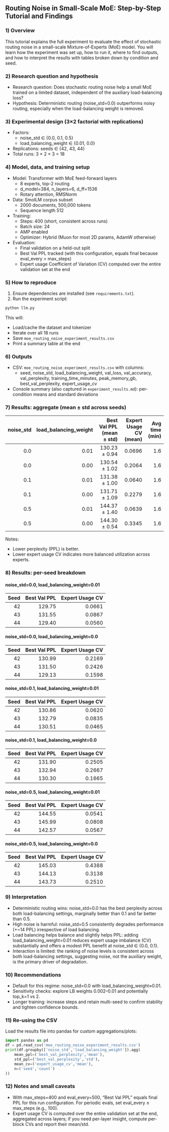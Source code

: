 ## Routing Noise in Small-Scale MoE: Step-by-Step Tutorial and Findings

### 1) Overview
This tutorial explains the full experiment to evaluate the effect of stochastic routing noise in a small-scale Mixture-of-Experts (MoE) model. You will learn how the experiment was set up, how to run it, where to find outputs, and how to interpret the results with tables broken down by condition and seed.

### 2) Research question and hypothesis
- Research question: Does stochastic routing noise help a small MoE trained on a limited dataset, independent of the auxiliary load-balancing loss?
- Hypothesis: Deterministic routing (noise_std=0.0) outperforms noisy routing, especially when the load-balancing weight is removed.

### 3) Experimental design (3×2 factorial with replications)
- Factors:
  - noise_std ∈ {0.0, 0.1, 0.5}
  - load_balancing_weight ∈ {0.01, 0.0}
- Replications: seeds ∈ {42, 43, 44}
- Total runs: 3 × 2 × 3 = 18

### 4) Model, data, and training setup
- Model: Transformer with MoE feed-forward layers
  - 8 experts, top-2 routing
  - d_model=384, n_layers=6, d_ff=1536
  - Rotary attention, RMSNorm
- Data: SmolLM corpus subset
  - 2000 documents, 500,000 tokens
  - Sequence length 512
- Training:
  - Steps: 400 (short, consistent across runs)
  - Batch size: 24
  - AMP enabled
  - Optimizer: Hybrid (Muon for most 2D params, AdamW otherwise)
- Evaluation:
  - Final validation on a held-out split
  - Best Val PPL tracked (with this configuration, equals final because eval_every > max_steps)
  - Expert usage Coefficient of Variation (CV) computed over the entire validation set at the end

### 5) How to reproduce
1) Ensure dependencies are installed (see `requirements.txt`).
2) Run the experiment script:
```bash
python llm.py
```
This will:
- Load/cache the dataset and tokenizer
- Iterate over all 18 runs
- Save `moe_routing_noise_experiment_results.csv`
- Print a summary table at the end

### 6) Outputs
- CSV: `moe_routing_noise_experiment_results.csv` with columns:
  - seed, noise_std, load_balancing_weight, val_loss, val_accuracy, val_perplexity,
    training_time_minutes, peak_memory_gb, best_val_perplexity, expert_usage_cv
- Console summary (also captured in `experiment_results.md`): per-condition means and standard deviations

### 7) Results: aggregate (mean ± std across seeds)

| noise_std | load_balancing_weight | Best Val PPL (mean ± std) | Expert Usage CV (mean) | Avg time (min) |
|---:|---:|---:|---:|---:|
| 0.0 | 0.01 | 130.23 ± 0.94 | 0.0696 | 1.6 |
| 0.0 | 0.00 | 130.54 ± 1.02 | 0.2064 | 1.6 |
| 0.1 | 0.01 | 131.38 ± 1.00 | 0.0640 | 1.6 |
| 0.1 | 0.00 | 131.71 ± 1.09 | 0.2279 | 1.6 |
| 0.5 | 0.01 | 144.37 ± 1.40 | 0.0639 | 1.6 |
| 0.5 | 0.00 | 144.30 ± 0.54 | 0.3345 | 1.6 |

Notes:
- Lower perplexity (PPL) is better.
- Lower expert usage CV indicates more balanced utilization across experts.

### 8) Results: per-seed breakdown

#### noise_std=0.0, load_balancing_weight=0.01
| Seed | Best Val PPL | Expert Usage CV |
|---:|---:|---:|
| 42 | 129.75 | 0.0661 |
| 43 | 131.55 | 0.0867 |
| 44 | 129.40 | 0.0560 |

#### noise_std=0.0, load_balancing_weight=0.0
| Seed | Best Val PPL | Expert Usage CV |
|---:|---:|---:|
| 42 | 130.99 | 0.2169 |
| 43 | 131.50 | 0.2426 |
| 44 | 129.13 | 0.1598 |

#### noise_std=0.1, load_balancing_weight=0.01
| Seed | Best Val PPL | Expert Usage CV |
|---:|---:|---:|
| 42 | 130.86 | 0.0620 |
| 43 | 132.79 | 0.0835 |
| 44 | 130.51 | 0.0465 |

#### noise_std=0.1, load_balancing_weight=0.0
| Seed | Best Val PPL | Expert Usage CV |
|---:|---:|---:|
| 42 | 131.90 | 0.2505 |
| 43 | 132.94 | 0.2667 |
| 44 | 130.30 | 0.1665 |

#### noise_std=0.5, load_balancing_weight=0.01
| Seed | Best Val PPL | Expert Usage CV |
|---:|---:|---:|
| 42 | 144.55 | 0.0541 |
| 43 | 145.99 | 0.0808 |
| 44 | 142.57 | 0.0567 |

#### noise_std=0.5, load_balancing_weight=0.0
| Seed | Best Val PPL | Expert Usage CV |
|---:|---:|---:|
| 42 | 145.03 | 0.4388 |
| 43 | 144.13 | 0.3138 |
| 44 | 143.73 | 0.2510 |

### 9) Interpretation
- Deterministic routing wins: noise_std=0.0 has the best perplexity across both load-balancing settings, marginally better than 0.1 and far better than 0.5.
- High noise is harmful: noise_std=0.5 consistently degrades performance (+~14 PPL) irrespective of load balancing.
- Load balancing helps balance and slightly helps PPL: adding load_balancing_weight=0.01 reduces expert usage imbalance (CV) substantially and offers a modest PPL benefit at noise_std ∈ {0.0, 0.1}.
- Interaction is limited: the ranking of noise levels is consistent across both load-balancing settings, suggesting noise, not the auxiliary weight, is the primary driver of degradation.

### 10) Recommendations
- Default for this regime: noise_std=0.0 with load_balancing_weight≈0.01.
- Sensitivity checks: explore LB weights 0.002–0.01 and potentially top_k=1 vs 2.
- Longer training: increase steps and retain multi-seed to confirm stability and tighten confidence bounds.

### 11) Re-using the CSV
Load the results file into pandas for custom aggregations/plots:
```python
import pandas as pd
df = pd.read_csv('moe_routing_noise_experiment_results.csv')
print(df.groupby(['noise_std','load_balancing_weight']).agg(
    mean_ppl=('best_val_perplexity','mean'),
    std_ppl=('best_val_perplexity','std'),
    mean_cv=('expert_usage_cv','mean'),
    n=('seed','count')
))
```

### 12) Notes and small caveats
- With max_steps=400 and eval_every=500, “Best Val PPL” equals final PPL for this run configuration. For periodic evals, set eval_every ≤ max_steps (e.g., 100).
- Expert usage CV is computed over the entire validation set at the end, aggregated across layers; if you need per-layer insight, compute per-block CVs and report their mean/std.


